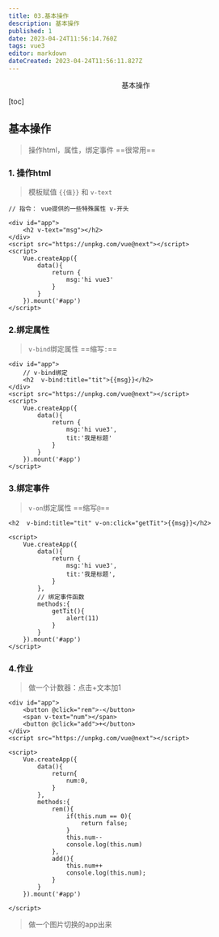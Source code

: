 ```yaml
---
title: 03.基本操作
description: 基本操作
published: 1
date: 2023-04-24T11:56:14.760Z
tags: vue3
editor: markdown
dateCreated: 2023-04-24T11:56:11.827Z
---
```


<center>基本操作</center>



[toc]





## 基本操作

> 操作html，属性，绑定事件  ==很常用==





### 1. 操作html

> 模板赋值 `{{值}}` 和 `v-text`

```vue
// 指令： vue提供的一些特殊属性 v-开头

<div id="app">
    <h2 v-text="msg"></h2>
</div>
<script src="https://unpkg.com/vue@next"></script>
<script>
    Vue.createApp({
        data(){
            return {
                msg:'hi vue3'
            }
        }
    }).mount('#app')
</script>
```



### 2.绑定属性

> `v-bind`绑定属性 ==缩写`:`==

```vue
<div id="app">
    // v-bind绑定
    <h2  v-bind:title="tit">{{msg}}</h2>
</div>
<script src="https://unpkg.com/vue@next"></script>
<script>
    Vue.createApp({
        data(){
            return {
                msg:'hi vue3',
                tit:'我是标题'
            }
        }
    }).mount('#app')
</script>
```



### 3.绑定事件

> `v-on`绑定属性 ==缩写`@`==

```vue
<h2  v-bind:title="tit" v-on:click="getTit">{{msg}}</h2>

<script>
    Vue.createApp({
        data(){
            return {
                msg:'hi vue3',
                tit:'我是标题',
            }
        },
        // 绑定事件函数
        methods:{
            getTit(){
                alert(11)
            }
        }
    }).mount('#app')
</script>
```



### 4.作业

> 做一个计数器：点击+文本加1

```vue
<div id="app">
    <button @click="rem">-</button>
    <span v-text="num"></span>
    <button @click="add">+</button>
</div>
<script src="https://unpkg.com/vue@next"></script>

<script>
    Vue.createApp({
        data(){
            return{
                num:0,
            }
        },
        methods:{
            rem(){
                if(this.num == 0){
                    return false;
                }
                this.num--
                console.log(this.num)
            },
            add(){
                this.num++
                console.log(this.num);
            }
        }
    }).mount('#app')

</script>
```

> 做一个图片切换的app出来
